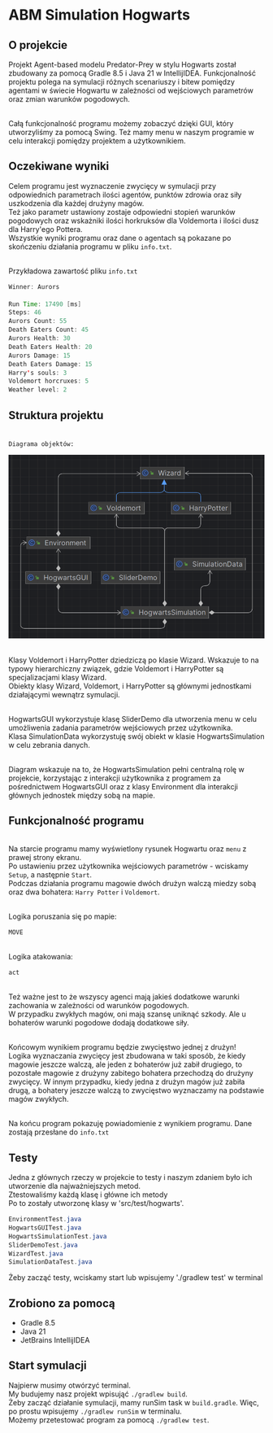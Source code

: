# ABM Simulation Hogwarts

## O projekcie
Projekt Agent-based modelu Predator-Prey w stylu Hogwarts został zbudowany za pomocą Gradle 8.5 i Java 21 w IntellijIDEA.
<be/>Funkcjonalność projektu polega na symulacji różnych scenariuszy i bitew pomiędzy agentami w świecie Hogwartu w zależności od wejściowych parametrów oraz zmian warunków pogodowych.

<br/>Całą funkcjonalność programu możemy zobaczyć dzięki GUI, który utworzyliśmy za pomocą Swing. Też mamy menu w naszym programie w celu interakcji pomiędzy projektem a użytkownikiem.

## Oczekiwane wyniki
Celem programu jest wyznaczenie zwycięcy w symulacji przy odpowiednich parametrach ilości agentów, punktów zdrowia oraz siły uszkodzenia dla każdej drużyny magów.
<br/>Też jako parametr ustawiony zostaje odpowiedni stopień warunków pogodowych oraz wskażniki ilości horkruksów dla Voldemorta i ilości dusz dla Harry'ego Pottera.
<br/>Wszystkie wyniki programu oraz dane o agentach są pokazane po skończeniu działania programu w pliku `info.txt`.

<br/>Przykładowa zawartość pliku `info.txt`
```java
Winner: Aurors

Run Time: 17490 [ms]
Steps: 46
Aurors Count: 55
Death Eaters Count: 45
Aurors Health: 30
Death Eaters Health: 20
Aurors Damage: 15
Death Eaters Damage: 15
Harry's souls: 3
Voldemort horcruxes: 5
Weather level: 2
```

## Struktura projektu
<br/>`Diagrama objektów:`

![](src/main/resources/diagram.png)

<br/>Klasy Voldemort i HarryPotter dziedziczą po klasie Wizard. Wskazuje to na typowy hierarchiczny związek, gdzie Voldemort i HarryPotter są specjalizacjami klasy Wizard.
<br/>Obiekty klasy Wizard, Voldemort, i HarryPotter są głównymi jednostkami działającymi wewnątrz symulacji.

<br/>HogwartsGUI wykorzystuje klasę SliderDemo dla utworzenia menu w celu umożliwenia zadania parametrów wejściowych przez użytkownika.
<br/>Klasa SimulationData wykorzystuję swój obiekt w klasie HogwartsSimulation w celu zebrania danych.

<br/>Diagram wskazuje na to, że HogwartsSimulation pełni centralną rolę w projekcie, korzystając z interakcji użytkownika z programem za pośrednictwem HogwartsGUI oraz z klasy Environment dla interakcji głównych jednostek między sobą na mapie.

## Funkcjonalność programu
<br/>Na starcie programu mamy wyświetlony rysunek Hogwartu oraz `menu` z prawej strony ekranu.
<br/>Po ustawieniu przez użytkownika wejściowych parametrów - wciskamy `Setup`, a następnie `Start`.
<br/>Podczas działania programu magowie dwóch drużyn walczą miedzy sobą oraz dwa bohatera: `Harry Potter` i `Voldemort`.

<br/>Logika poruszania się po mapie:
```java
MOVE
```
<br/>Logika atakowania:
```java
act
```

<br/>Też ważne jest to że wszyscy agenci mają jakieś dodatkowe warunki zachowania w zależności od warunków pogodowych.
<br/>W przypadku zwykłych magów, oni mają szansę uniknąć szkody. Ale u bohaterów warunki pogodowe dodają dodatkowe siły.

<br/>Końcowym wynikiem programu będzie zwycięstwo jednej z drużyn!
<br/>Logika wyznaczania zwycięcy jest zbudowana w taki sposób, że kiedy magowie jeszcze walczą, ale jeden z bohaterów już zabił drugiego, to pozostałe magowie z drużyny zabitego bohatera przechodzą do drużyny zwycięcy. W innym przypadku, kiedy jedna z drużyn magów już zabiła drugą, a bohatery jeszcze walczą to zwycięstwo wyznaczamy na podstawie magów zwykłych.

<br/>Na końcu program pokazuję powiadomienie z wynikiem programu. Dane zostają przesłane do `info.txt`

## Testy
Jedna z głównych rzeczy w projekcie to testy i naszym zdaniem było ich utworzenie dla najważniejszych metod.
<br/>Ztestowaliśmy każdą klasę i główne ich metody
<br/>Po to zostały utworzonę klasy w 'src/test/hogwarts'.
```java
EnvironmentTest.java
HogwartsGUITest.java
HogwartsSimulationTest.java
SliderDemoTest.java
WizardTest.java
SimulationDataTest.java
```
Żeby zacząć testy, wciskamy start lub wpisujemy './gradlew test' w terminal

## Zrobiono za pomocą
- Gradle 8.5
- Java 21
- JetBrains IntellijIDEA

## Start symulacji
Najpierw musimy otwórzyć terminal.
<br/>My budujemy nasz projekt wpisująć `./gradlew build`.
<br/>Żeby zacząć działanie symulacji, mamy runSim task w `build.gradle`. Więc, po prostu wpisujemy `./gradlew runSim` w terminalu.
<br/>Możemy przetestować program za pomocą `./gradlew test`.
